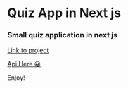 # Quiz App in Next js

### Small quiz application in next js

[Link to project](https://quiz-app-nextjs.netlify.app/)

[Api Here 😀](https://opentdb.com/api_config.php)

Enjoy!
